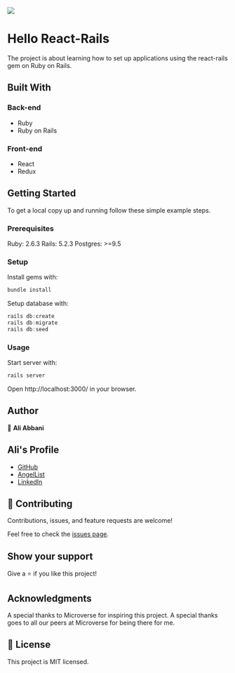 ![](https://img.shields.io/badge/Microverse-blueviolet)
# Hello React-Rails
The project is about learning how to set up applications using the react-rails gem on Ruby on Rails.
## Built With
### Back-end
- Ruby 
- Ruby on Rails

### Front-end
- React
- Redux
## Getting Started
To get a local copy up and running follow these simple example steps.

### Prerequisites
Ruby: 2.6.3 Rails: 5.2.3 Postgres: >=9.5

### Setup
Install gems with:
```javascript
bundle install
```
Setup database with:
```javascript
rails db:create
rails db:migrate
rails db:seed
```
### Usage
Start server with:
```javascript
rails server
```
Open http://localhost:3000/ in your browser.

## Author

👤 **Ali Abbani**

## Ali's Profile

- [GitHub](https://github.com/aliabbani)
- [AngelList](https://angel.co/u/ali-abbani)
- [LinkedIn](https://www.linkedin.com/in/ali-abbani-8b6246150/)
## 🤝 Contributing
Contributions, issues, and feature requests are welcome!

Feel free to check the [issues page](https://github.com/aliabbani/hello-react-rails/issues).

## Show your support
Give a ⭐️ if you like this project!

## Acknowledgments
A special thanks to Microverse for inspiring this project.
A special thanks goes to all our peers at Microverse for being there for me.
## 📝 License
This project is MIT licensed.